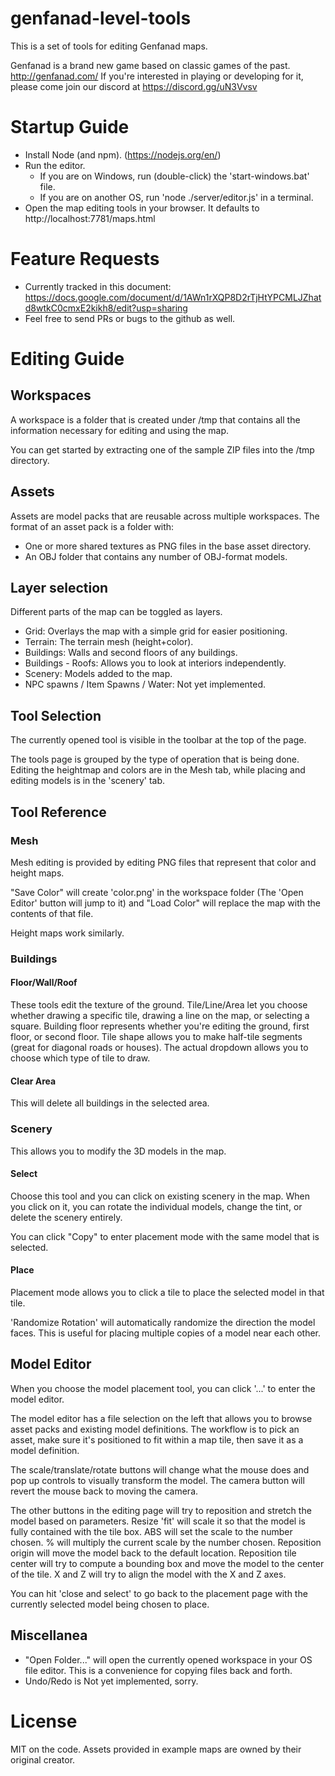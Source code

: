 # genfanad-level-tools
This is a set of tools for editing Genfanad maps.

Genfanad is a brand new game based on classic games of the past. http://genfanad.com/ If you're interested in playing or developing for it, please come join our discord at https://discord.gg/uN3Vvsv

# Startup Guide
* Install Node (and npm). (https://nodejs.org/en/)
* Run the editor.
  * If you are on Windows, run (double-click) the 'start-windows.bat' file.
  * If you are on another OS, run 'node ./server/editor.js' in a terminal.
* Open the map editing tools in your browser. It defaults to http://localhost:7781/maps.html

# Feature Requests
* Currently tracked in this document: https://docs.google.com/document/d/1AWn1rXQP8D2rTjHtYPCMLJZhatd8wtkC0cmxE2kikh8/edit?usp=sharing
* Feel free to send PRs or bugs to the github as well.

# Editing Guide
## Workspaces
A workspace is a folder that is created under /tmp that contains all the information necessary for editing and using the map.

You can get started by extracting one of the sample ZIP files into the /tmp directory.

## Assets
Assets are model packs that are reusable across multiple workspaces. The format of an asset pack is a folder with:
* One or more shared textures as PNG files in the base asset directory.
* An OBJ folder that contains any number of OBJ-format models.

## Layer selection
Different parts of the map can be toggled as layers.
* Grid: Overlays the map with a simple grid for easier positioning.
* Terrain: The terrain mesh (height+color).
* Buildings: Walls and second floors of any buildings.
* Buildings - Roofs: Allows you to look at interiors independently.
* Scenery: Models added to the map.
* NPC spawns / Item Spawns / Water: Not yet implemented.

## Tool Selection
The currently opened tool is visible in the toolbar at the top of the page.

The tools page is grouped by the type of operation that is being done. Editing the heightmap and colors are in the Mesh tab, while placing and editing models is in the 'scenery' tab.

## Tool Reference
### Mesh
Mesh editing is provided by editing PNG files that represent that color and height maps.

"Save Color" will create 'color.png' in the workspace folder (The 'Open Editor' button will jump to it) and "Load Color" will replace the map with the contents of that file.

Height maps work similarly.

### Buildings
#### Floor/Wall/Roof
These tools edit the texture of the ground. Tile/Line/Area let you choose whether drawing a specific tile, drawing a line on the map, or selecting a square. Building floor represents whether you're editing the ground, first floor, or second floor. Tile shape allows you to make half-tile segments (great for diagonal roads or houses). The actual dropdown allows you to choose which type of tile to draw.

#### Clear Area
This will delete all buildings in the selected area.

### Scenery
This allows you to modify the 3D models in the map.

#### Select
Choose this tool and you can click on existing scenery in the map. When you click on it, you can rotate the individual models, change the tint, or delete the scenery entirely.

You can click "Copy" to enter placement mode with the same model that is selected.

#### Place
Placement mode allows you to click a tile to place the selected model in that tile.

'Randomize Rotation' will automatically randomize the direction the model faces. This is useful for placing multiple copies of a model near each other.

## Model Editor
When you choose the model placement tool, you can click '...' to enter the model editor.

The model editor has a file selection on the left that allows you to browse asset packs and existing model definitions. The workflow is to pick an asset, make sure it's positioned to fit within a map tile, then save it as a model definition.

The scale/translate/rotate buttons will change what the mouse does and pop up controls to visually transform the model. The camera button will revert the mouse back to moving the camera.

The other buttons in the editing page will try to reposition and stretch the model based on parameters. Resize 'fit' will scale it so that the model is fully contained with the tile box. ABS will set the scale to the number chosen. % will multiply the current scale by the number chosen. Reposition origin will move the model back to the default location. Reposition tile center will try to compute a bounding box and move the model to the center of the tile. X and Z will try to align the model with the X and Z axes.

You can hit 'close and select' to go back to the placement page with the currently selected model being chosen to place.

## Miscellanea
* "Open Folder..." will open the currently opened workspace in your OS file editor. This is a convenience for copying files back and forth.
* Undo/Redo is Not yet implemented, sorry.

# License
MIT on the code. Assets provided in example maps are owned by their original creator.
